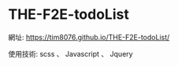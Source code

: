 # THE-F2E-todoList

網址: https://tim8076.github.io/THE-F2E-todoList/

使用技術: scss 、 Javascript 、 Jquery
